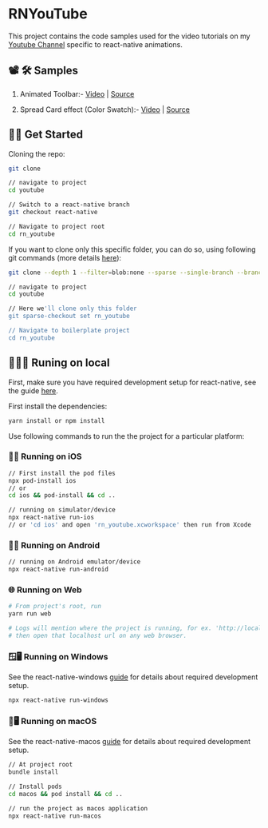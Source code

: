 # RNYouTube

This project contains the code samples used for the video tutorials on my [Youtube Channel](https://www.youtube.com/channel/UCAGVoY1fr4ki91Y8ufH1pQQ?sub_confirmation=1) specific to react-native animations.

## 📽️ 🛠 Samples

1. Animated Toolbar:- [Video](https://youtu.be/27pTWrcEDC4) | [Source](./src/animatedToolbar#readme)

2. Spread Card effect (Color Swatch):- [Video](https://youtu.be/lK6rAktDQJQ) | [Source](./src/colorSwatch#readme)

## 💪🏼 Get Started

Cloning the repo:

```sh
git clone

// navigate to project
cd youtube

// Switch to a react-native branch
git checkout react-native

// Navigate to project root
cd rn_youtube
```

If you want to clone only this specific folder, you can do so, using following git commands (more details [here](https://stackoverflow.com/a/52269934)):

```sh
git clone --depth 1 --filter=blob:none --sparse --single-branch --branch react-native https://github.com/Aashu-Dubey/youtube.git

// navigate to project
cd youtube

// Here we'll clone only this folder
git sparse-checkout set rn_youtube

// Navigate to boilerplate project
cd rn_youtube
```

## 🧑🏻‍💻 Runing on local

First, make sure you have required development setup for react-native, see the guide [here](https://reactnative.dev/docs/environment-setup).

First install the dependencies:

```sh
yarn install or npm install
```

Use following commands to run the the project for a particular platform:

### 🍎📱 Running on iOS

```sh
// First install the pod files
npx pod-install ios
// or
cd ios && pod-install && cd ..

// running on simulator/device
npx react-native run-ios
// or 'cd ios' and open 'rn_youtube.xcworkspace' then run from Xcode
```

### 🤖📱 Running on Android

```sh
// running on Android emulator/device
npx react-native run-android
```

### 🌐 Running on Web

```sh
# From project's root, run
yarn run web

# Logs will mention where the project is running, for ex. 'http://localhost:8080/'
# then open that localhost url on any web browser.
```

### 🪟🖥 Running on Windows

See the react-native-windows [guide](https://microsoft.github.io/react-native-windows/docs/getting-started) for details about required development setup.

```sh
npx react-native run-windows
```

### 🍎🖥 Running on macOS

See the react-native-macos [guide](https://microsoft.github.io/react-native-windows/docs/rnm-getting-started) for details about required development setup.

```sh
// At project root
bundle install

// Install pods
cd macos && pod install && cd ..

// run the project as macos application
npx react-native run-macos
```
